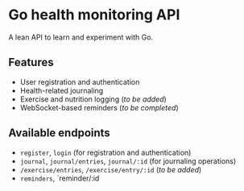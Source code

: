 # Go health monitoring API

A lean API to learn and experiment with Go.

## Features

- User registration and authentication
- Health-related journaling
- Exercise and nutrition logging (_to be added_)
- WebSocket-based reminders (_to be completed_)

## Available endpoints

- `register`, `login` (for registration and authentication)
- `journal`, `journal/entries`, `journal/:id` (for journaling operations)
- `/exercise/entries`, `/exercise/entry/:id` (_to be added_)
- `reminders`, `reminder/:id
